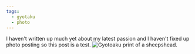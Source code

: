 ```yaml
---
tags:
  - gyotaku
  - photo
---
```


I haven't written up much yet about my latest passion and I haven't fixed up photo posting so this post is a test.
<img src="sheepshead-12-23.jpeg" alt="Gyotoaku print of a sheepshead.">


<a class="u-bridgy-fed" href="https://fed.brid.gy/" hidden="from-humans"></a>